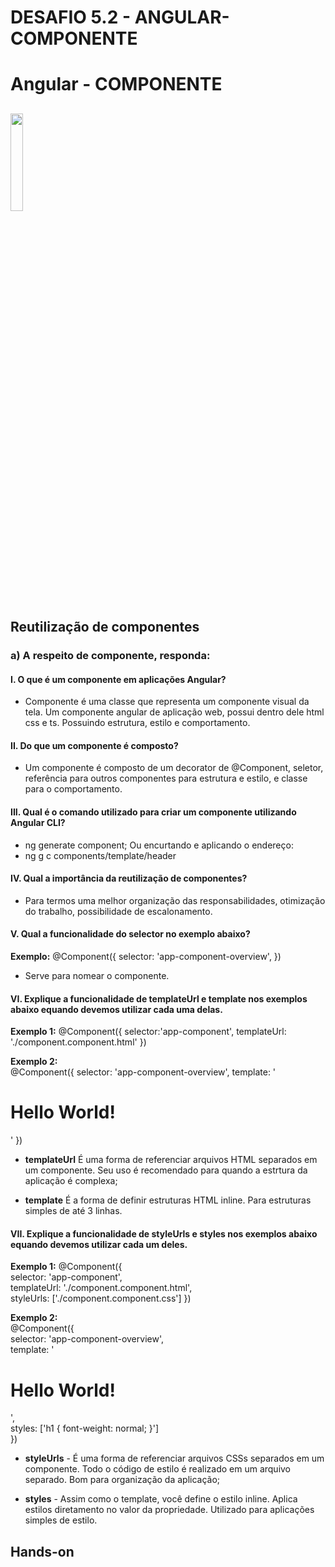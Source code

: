 <h1>DESAFIO 5.2 - ANGULAR-COMPONENTE</h1>
<h1>Angular - COMPONENTE</h1>
<h2><img src="https://ik.imagekit.io/3mfjmziiqmi/angular_gUKFNTt1j.jpg?updatedAt=1639076604509" style="width: 20%"></h2>

## Reutilização de componentes

### a) A respeito de componente, responda:

#### I. O que é um componente em aplicações Angular?

- Componente é uma classe que representa um componente visual da tela. Um componente angular de aplicação web, possui dentro dele html css e ts. Possuindo estrutura, estilo e comportamento.

#### II. Do que um componente é composto?

- Um componente é composto de um decorator de @Component, seletor, referência para outros componentes para estrutura e estilo, e classe para o comportamento.

#### III. Qual é o comando utilizado para criar um componente utilizando Angular CLI?

- ng generate component; Ou encurtando e aplicando o endereço: 
- ng g c components/template/header

#### IV. Qual a importância da reutilização de componentes?

- Para termos uma melhor organização das responsabilidades, otimização do trabalho, possibilidade de escalonamento.

#### V.   Qual a funcionalidade do selector no exemplo abaixo?

**Exemplo:**
@Component({
    selector: 'app-component-overview',
    })

- Serve para nomear o componente.

#### VI. Explique a funcionalidade de templateUrl e template nos exemplos abaixo equando devemos utilizar cada uma delas.

**Exemplo 1:**
@Component({
    selector:'app-component',
    templateUrl: './component.component.html'
    })

**Exemplo 2:**  
@Component({
    selector: 'app-component-overview',
    template: '<h1>Hello World!</h1>'
    })

- **templateUrl** É uma forma de referenciar arquivos HTML separados em um componente. Seu uso é recomendado para quando a estrtura da aplicação é complexa;

- **template** É a forma de definir estruturas HTML inline. Para estruturas simples de até 3 linhas.

#### VII. Explique a funcionalidade de styleUrls e styles nos exemplos abaixo equando devemos utilizar cada um deles.

**Exemplo 1:**
@Component({                           
    selector: 'app-component',                           
    templateUrl: './component.component.html',                           
    styleUrls: ['./component.component.css']
    })     
    
**Exemplo 2:**  
@Component({                            
    selector: 'app-component-overview',                            
    template: '<h1>Hello World!</h1>',                            
    styles: ['h1 { font-weight: normal; }']                             
    })

- **styleUrls** - É uma forma de referenciar arquivos CSSs separados em um componente. Todo o código de estilo é realizado em um arquivo separado. Bom para organização da aplicação;

- **styles** - Assim como o template, você define o estilo inline. Aplica estilos diretamento no valor da propriedade. Utilizado para aplicações simples de estilo.


## Hands-on

